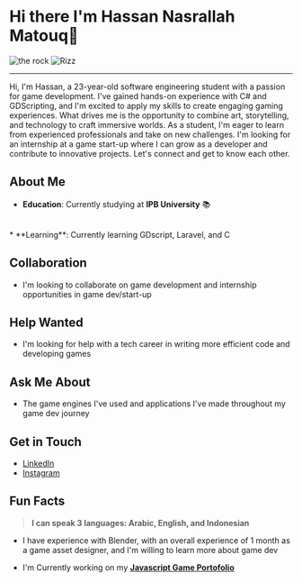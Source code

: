 

**Hi there I'm Hassan Nasrallah Matouq👋**
================
![the rock](https://media2.giphy.com/media/v1.Y2lkPTc5MGI3NjExZWN6bnRrYmRucnZkeHNvOTc3MWZrc21tNGMzN2ZnYXdiaGthNWxicyZlcD12MV9pbnRlcm5hbF9naWZfYnlfaWQmY3Q9Zw/Ls6ahtmYHU760/giphy.gif) ![Rizz](https://media1.giphy.com/media/v1.Y2lkPTc5MGI3NjExZGhtZG94aTEyZmlkNHM2emNzem44dWV4Mnc3bmFxeGcxMHdtMXd2cSZlcD12MV9pbnRlcm5hbF9naWZfYnlfaWQmY3Q9Zw/IPHgtwOWk7xwta52n2/giphy.gif)

---
Hi, I'm Hassan, a 23-year-old software engineering student with a passion for game development. I've gained hands-on experience with C# and GDScripting, and I'm excited to apply my skills to create engaging gaming experiences. What drives me is the opportunity to combine art, storytelling, and technology to craft immersive worlds. As a student, I'm eager to learn from experienced professionals and take on new challenges. I'm looking for an internship at a game start-up where I can grow as a developer and contribute to innovative projects. Let's connect and get to know each other.

**About Me**
------------

* **Education**: Currently studying at **IPB University** 📚
<br>
* **Learning**: Currently learning GDscript, Laravel, and C

**Collaboration**
----------------

* I'm looking to collaborate on game development and internship opportunities in game dev/start-up

**Help Wanted**
--------------

* I'm looking for help with a tech career in writing more efficient code and developing games

**Ask Me About**
----------------

* The game engines I've used and applications I've made throughout my game dev journey

**Get in Touch**
----------------

* [LinkedIn](https://www.linkedin.com/in/hassan-nasrallah-matouq-124a771b0/)
* [Instagram](https://www.instagram.com/foryou_tocode)

**Fun Facts**
--------------

> **I can speak 3 languages: Arabic, English, and Indonesian**
* I have experience with Blender, with an overall experience of 1 month as a game asset designer, and I'm willing to learn more about game dev

- I'm Currently working on my [**Javascript Game Portofolio**](https://github.com/Code-is-me)
